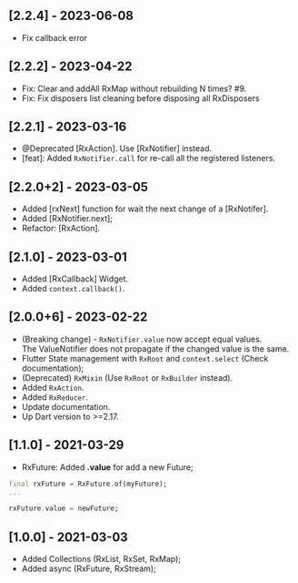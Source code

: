 ## [2.2.4] - 2023-06-08
* Fix callback error

## [2.2.2] - 2023-04-22
* Fix: Clear and addAll RxMap without rebuilding N times? #9.
* Fix: Fix disposers list cleaning before disposing all RxDisposers

## [2.2.1] - 2023-03-16
* @Deprecated [RxAction]. Use [RxNotifier] instead.
* [feat]: Added `RxNotifier.call` for re-call all the registered listeners.

## [2.2.0+2] - 2023-03-05
* Added [rxNext] function for wait the next change of a [RxNotifer].
* Added [RxNotifier.next];
* Refactor: [RxAction].

## [2.1.0] - 2023-03-01
* Added [RxCallback] Widget.
* Added `context.callback()`. 

## [2.0.0+6] - 2023-02-22

* (Breaking change) - `RxNotifier.value` now accept equal values. <br>
The ValueNotifier does not propagate if the changed value is the same.
* Flutter State management with `RxRoot` and `context.select` (Check documentation);
* (Deprecated) `RxMixin` (Use `RxRoot` or `RxBuilder` instead).
* Added `RxAction`.
* Added `RxReducer`.
* Update documentation.
* Up Dart version to >=2.17.


## [1.1.0] - 2021-03-29

* RxFuture: Added **.value** for add a new Future;
```dart
final rxFuture = RxFuture.of(myFuture);
...

rxFuture.value = newFuture;
```
## [1.0.0] - 2021-03-03

* Added Collections (RxList, RxSet, RxMap);
* Added async (RxFuture, RxStream);

